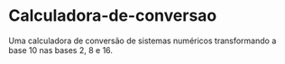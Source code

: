 # Calculadora-de-conversao
Uma calculadora de conversão de sistemas numéricos transformando a base 10 nas bases 2, 8 e 16. 
